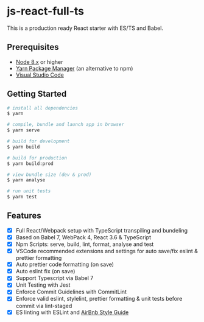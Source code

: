 # js-react-full-ts

This is a production ready React starter with ES/TS and Babel.

## Prerequisites

- [Node 8.x](https://nodejs.org/en/) or higher
- [Yarn Package Manager](https://yarnpkg.com/en/) (an alternative to npm)
- [Visual Studio Code](https://code.visualstudio.com/)

## Getting Started

```bash
# install all dependencies
$ yarn

# compile, bundle and launch app in browser
$ yarn serve

# build for development
$ yarn build

# build for production
$ yarn build:prod

# view bundle size (dev & prod)
$ yarn analyse

# run unit tests
$ yarn test
```

## Features

- [x] Full React/Webpack setup with TypeScript transpiling and bundeling
- [x] Based on Babel 7, WebPack 4, React 3.6 & TypeScript
- [x] Npm Scripts: serve, build, lint, format, analyse and test
- [x] VSCode recommended extensions and settings for auto save/fix eslint & prettier formatting
- [x] Auto prettier code formatting (on save)
- [x] Auto eslint fix (on save)
- [x] Support Typescript via Babel 7
- [x] Unit Testing with Jest
- [x] Enforce Commit Guidelines with CommitLint
- [x] Enforce valid eslint, stylelint, prettier formatting & unit tests before commit via lint-staged 
- [x] ES linting with ESLint and [AirBnb Style Guide](https://github.com/airbnb/javascript)
